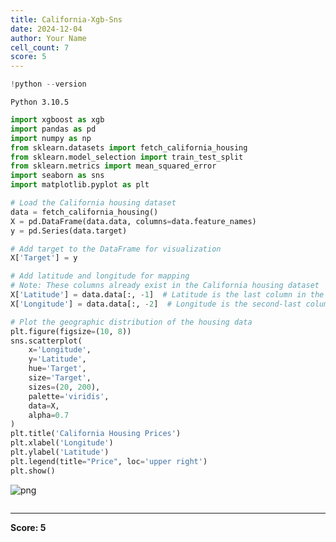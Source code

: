 ```yaml
---
title: California-Xgb-Sns
date: 2024-12-04
author: Your Name
cell_count: 7
score: 5
---
```


```python
!python --version
```

    Python 3.10.5



```python
import xgboost as xgb
import pandas as pd
import numpy as np
from sklearn.datasets import fetch_california_housing
from sklearn.model_selection import train_test_split
from sklearn.metrics import mean_squared_error
import seaborn as sns
import matplotlib.pyplot as plt
```


```python
# Load the California housing dataset
data = fetch_california_housing()
X = pd.DataFrame(data.data, columns=data.feature_names)
y = pd.Series(data.target)
```


```python
# Add target to the DataFrame for visualization
X['Target'] = y
```


```python
# Add latitude and longitude for mapping
# Note: These columns already exist in the California housing dataset
X['Latitude'] = data.data[:, -1]  # Latitude is the last column in the dataset
X['Longitude'] = data.data[:, -2]  # Longitude is the second-last column
```


```python
# Plot the geographic distribution of the housing data
plt.figure(figsize=(10, 8))
sns.scatterplot(
    x='Longitude', 
    y='Latitude', 
    hue='Target', 
    size='Target', 
    sizes=(20, 200), 
    palette='viridis', 
    data=X, 
    alpha=0.7
)
plt.title('California Housing Prices')
plt.xlabel('Longitude')
plt.ylabel('Latitude')
plt.legend(title="Price", loc='upper right')
plt.show()
```


    
![png](/mlnotes/images/california-xgb-sns_5_0.png)
    



```python

```


---
**Score: 5**